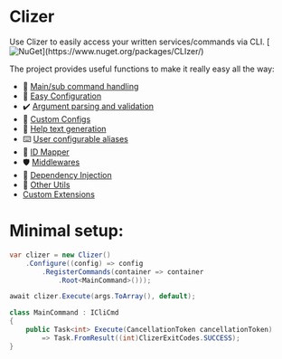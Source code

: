 # Clizer

Use Clizer to easily access your written services/commands via CLI.
[![NuGet](https://img.shields.io/nuget/v/clizer?label=Clizer")](https://www.nuget.org/packages/CLIzer/)

The project provides useful functions to make it really easy all the way:
- :rocket: [Main/sub command handling](docs/commands.md)
- :hammer: [Easy Configuration](docs/configuration.md)
- :heavy_check_mark: [Argument parsing and validation](docs/arguments.md)
- :bookmark: [Custom Configs](docs/custom_configs.md)
- :book: [Help text generation](docs/help.md)
- :keyboard: [User configurable aliases](docs/aliases.md)
- :link: [ID Mapper](docs/mapper.md)
- :shield: [Middlewares](docs/middlewares.md)
- :syringe: [Dependency Injection](docs/dependency_injection.md)
- :toolbox: [Other Utils](docs/utils.md)
- [Custom Extensions](docs/custom_extensions.md)

# Minimal setup:
```csharp
var clizer = new Clizer()
    .Configure((config) => config
        .RegisterCommands(container => container
            .Root<MainCommand>()));

await clizer.Execute(args.ToArray(), default);

class MainCommand : ICliCmd
{
    public Task<int> Execute(CancellationToken cancellationToken)
        => Task.FromResult((int)ClizerExitCodes.SUCCESS);
}
```
